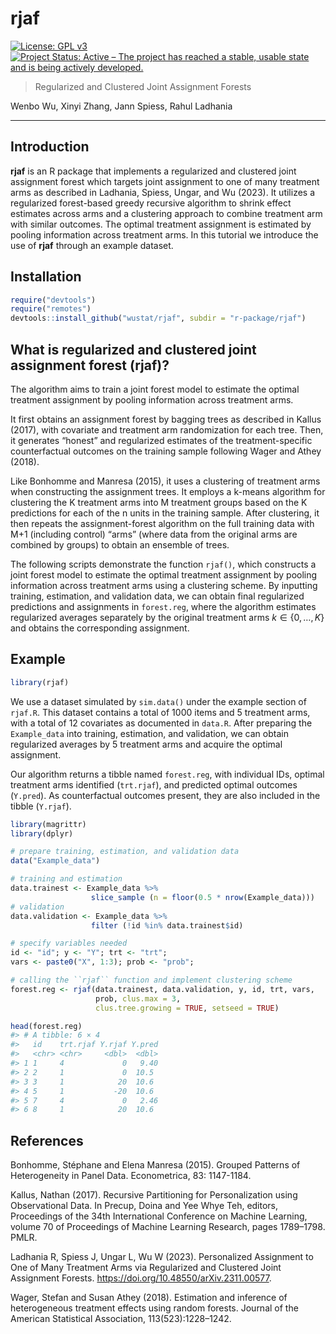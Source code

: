 
<!-- README.md is generated from README.Rmd. Please edit that file -->

# rjaf

<!-- badges: start -->

[![License: GPL
v3](https://img.shields.io/badge/License-GPLv3-blue.svg)](https://www.gnu.org/licenses/gpl-3.0)
[![Project Status: Active – The project has reached a stable, usable
state and is being actively
developed.](https://www.repostatus.org/badges/latest/active.svg)](https://www.repostatus.org/#active)
<!-- badges: end -->

> Regularized and Clustered Joint Assignment Forests

Wenbo Wu, Xinyi Zhang, Jann Spiess, Rahul Ladhania

------------------------------------------------------------------------

## Introduction

**rjaf** is an R package that implements a regularized and clustered
joint assignment forest which targets joint assignment to one of many
treatment arms as described in Ladhania, Spiess, Ungar, and Wu (2023).
It utilizes a regularized forest-based greedy recursive algorithm to
shrink effect estimates across arms and a clustering approach to combine
treatment arm with similar outcomes. The optimal treatment assignment is
estimated by pooling information across treatment arms. In this tutorial
we introduce the use of **rjaf** through an example dataset.

## Installation

``` r
require("devtools")
require("remotes")
devtools::install_github("wustat/rjaf", subdir = "r-package/rjaf")
```

## What is regularized and clustered joint assignment forest (rjaf)?

The algorithm aims to train a joint forest model to estimate the optimal
treatment assignment by pooling information across treatment arms.

It first obtains an assignment forest by bagging trees as described in
Kallus (2017), with covariate and treatment arm randomization for each
tree. Then, it generates “honest” and regularized estimates of the
treatment-specific counterfactual outcomes on the training sample
following Wager and Athey (2018).

Like Bonhomme and Manresa (2015), it uses a clustering of treatment arms
when constructing the assignment trees. It employs a k-means algorithm
for clustering the K treatment arms into M treatment groups based on the
K predictions for each of the n units in the training sample. After
clustering, it then repeats the assignment-forest algorithm on the full
training data with M+1 (including control) “arms” (where data from the
original arms are combined by groups) to obtain an ensemble of trees.

The following scripts demonstrate the function `rjaf()`, which
constructs a joint forest model to estimate the optimal treatment
assignment by pooling information across treatment arms using a
clustering scheme. By inputting training, estimation, and validation
data, we can obtain final regularized predictions and assignments in
`forest.reg`, where the algorithm estimates regularized averages
separately by the original treatment arms $k \in \{0,\ldots,K\}$ and
obtains the corresponding assignment.

## Example

``` r
library(rjaf)
```

We use a dataset simulated by `sim.data()` under the example section of
`rjaf.R`. This dataset contains a total of 1000 items and 5 treatment
arms, with a total of 12 covariates as documented in `data.R`. After
preparing the `Example_data` into training, estimation, and validation,
we can obtain regularized averages by 5 treatment arms and acquire the
optimal assignment.

Our algorithm returns a tibble named `forest.reg`, with individual IDs,
optimal treatment arms identified (`trt.rjaf`), and predicted optimal
outcomes (`Y.pred`). As counterfactual outcomes present, they are also
included in the tibble (`Y.rjaf`).

``` r
library(magrittr)
library(dplyr)

# prepare training, estimation, and validation data
data("Example_data")

# training and estimation
data.trainest <- Example_data %>% 
                  slice_sample (n = floor(0.5 * nrow(Example_data)))
# validation
data.validation <- Example_data %>% 
                  filter (!id %in% data.trainest$id)

# specify variables needed
id <- "id"; y <- "Y"; trt <- "trt";  
vars <- paste0("X", 1:3); prob <- "prob";

# calling the ``rjaf`` function and implement clustering scheme
forest.reg <- rjaf(data.trainest, data.validation, y, id, trt, vars, 
                   prob, clus.max = 3, 
                   clus.tree.growing = TRUE, setseed = TRUE)

head(forest.reg)
#> # A tibble: 6 × 4
#>   id    trt.rjaf Y.rjaf Y.pred
#>   <chr> <chr>     <dbl>  <dbl>
#> 1 1     4             0   9.40
#> 2 2     1             0  10.5 
#> 3 3     1            20  10.6 
#> 4 5     1           -20  10.6 
#> 5 7     4             0   2.46
#> 6 8     1            20  10.6
```

## References

Bonhomme, Stéphane and Elena Manresa (2015). Grouped Patterns of
Heterogeneity in Panel Data. Econometrica, 83: 1147-1184.

Kallus, Nathan (2017). Recursive Partitioning for Personalization using
Observational Data. In Precup, Doina and Yee Whye Teh, editors,
Proceedings of the 34th International Conference on Machine Learning,
volume 70 of Proceedings of Machine Learning Research, pages 1789–1798.
PMLR.

Ladhania R, Spiess J, Ungar L, Wu W (2023). Personalized Assignment to
One of Many Treatment Arms via Regularized and Clustered Joint
Assignment Forests. <https://doi.org/10.48550/arXiv.2311.00577>.

Wager, Stefan and Susan Athey (2018). Estimation and inference of
heterogeneous treatment effects using random forests. Journal of the
American Statistical Association, 113(523):1228–1242.
